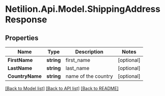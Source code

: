 # Netilion.Api.Model.ShippingAddressResponse
## Properties

Name | Type | Description | Notes
------------ | ------------- | ------------- | -------------
**FirstName** | **string** | first_name | [optional] 
**LastName** | **string** | last_name | [optional] 
**CountryName** | **string** | name of the country | [optional] 

[[Back to Model list]](../README.md#documentation-for-models) [[Back to API list]](../README.md#documentation-for-api-endpoints) [[Back to README]](../README.md)

